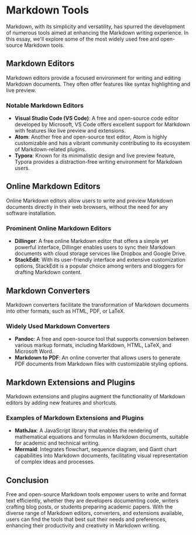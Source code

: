 # Markdown Tools

Markdown, with its simplicity and versatility, has spurred the development of numerous tools aimed at enhancing the Markdown writing experience. In this essay, we'll explore some of the most widely used free and open-source Markdown tools.

## Markdown Editors

Markdown editors provide a focused environment for writing and editing Markdown documents. They often offer features like syntax highlighting and live preview.

### Notable Markdown Editors

- **Visual Studio Code (VS Code)**: A free and open-source code editor developed by Microsoft, VS Code offers excellent support for Markdown with features like live preview and extensions.
- **Atom**: Another free and open-source text editor, Atom is highly customizable and has a vibrant community contributing to its ecosystem of Markdown-related plugins.
- **Typora**: Known for its minimalistic design and live preview feature, Typora provides a distraction-free writing environment for Markdown users.

## Online Markdown Editors

Online Markdown editors allow users to write and preview Markdown documents directly in their web browsers, without the need for any software installation.

### Prominent Online Markdown Editors

- **Dillinger**: A free online Markdown editor that offers a simple yet powerful interface, Dillinger enables users to sync their Markdown documents with cloud storage services like Dropbox and Google Drive.
- **StackEdit**: With its user-friendly interface and extensive customization options, StackEdit is a popular choice among writers and bloggers for drafting Markdown content.

## Markdown Converters

Markdown converters facilitate the transformation of Markdown documents into other formats, such as HTML, PDF, or LaTeX.

### Widely Used Markdown Converters

- **Pandoc**: A free and open-source tool that supports conversion between various markup formats, including Markdown, HTML, LaTeX, and Microsoft Word.
- **Markdown to PDF**: An online converter that allows users to generate PDF documents from Markdown files with customizable styling options.

## Markdown Extensions and Plugins

Markdown extensions and plugins augment the functionality of Markdown editors by adding new features and shortcuts.

### Examples of Markdown Extensions and Plugins

- **MathJax**: A JavaScript library that enables the rendering of mathematical equations and formulas in Markdown documents, suitable for academic and technical writing.
- **Mermaid**: Integrates flowchart, sequence diagram, and Gantt chart capabilities into Markdown documents, facilitating visual representation of complex ideas and processes.

## Conclusion

Free and open-source Markdown tools empower users to write and format text efficiently, whether they are developers documenting code, writers crafting blog posts, or students preparing academic papers. With the diverse range of Markdown editors, converters, and extensions available, users can find the tools that best suit their needs and preferences, enhancing their productivity and creativity in Markdown writing.

